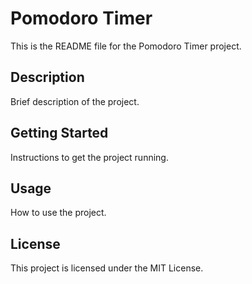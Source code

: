 # Pomodoro Timer

This is the README file for the Pomodoro Timer project.

## Description

Brief description of the project.

## Getting Started

Instructions to get the project running.

## Usage

How to use the project.

## License

This project is licensed under the MIT License.